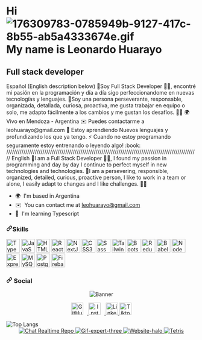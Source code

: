 <h1>Hi <img data-target="animated-image.replacedImage" alt="176309783-0785949b-9127-417c-8b55-ab5a4333674e.gif" class="AnimatedImagePlayer-animatedImage" src="https://user-images.githubusercontent.com/18350557/176309783-0785949b-9127-417c-8b55-ab5a4333674e.gif" style="display: block; opacity: 1;"> My name is Leonardo Huarayo</h1>
<h2>Full stack developer</h2>
<p>
Español (English description below) 🌟Soy Full Stack Developer 👩‍💻, encontré mi pasión en la programación y día a día sigo perfeccionandome en nuevas tecnologías y lenguajes. 🌟Soy una persona perseverante, responsable, organizada, detallada, curiosa, proactiva, me gusta trabajar en equipo o solo, me adapto fácilmente a los cambios y me gustan los desafíos. 🧡🚀 🌍 Vivo en Mendoza - Argentina ✉️ Puedes contactarme a leohuarayo@gmail.com 🧠 Estoy aprendiendo Nuevos lenguajes y profundizando los que ya tengo. ⚡ Cuando no estoy programando seguramente estoy entrenando o leyendo algo! :book: ///////////////////////////////////////////////////////////////////////////////////////////////////// English 🌟I am a Full Stack Developer 👩‍💻, I found my passion in programming and day by day I continue to perfect myself in new technologies and technologies. 🌟I am a persevering, responsible, organized, detailed, curious, proactive person, I like to work in a team or alone, I easily adapt to changes and I like challenges. 🧡🚀
</p>

<ul dir="auto">
<li><g-emoji class="g-emoji" alias="earth_africa" fallback-src="https://github.githubassets.com/images/icons/emoji/unicode/1f30d.png">🌍</g-emoji>&nbsp; I'm based in Argentina</li>
<li><g-emoji class="g-emoji" alias="envelope" fallback-src="https://github.githubassets.com/images/icons/emoji/unicode/2709.png">✉️</g-emoji>&nbsp; You can contact me at <a href="mailto:martinfernandez1902@gmail.com">leohuarayo@gmail.com</a></li>
<li><g-emoji class="g-emoji" alias="brain" fallback-src="https://github.githubassets.com/images/icons/emoji/unicode/1f9e0.png">🧠</g-emoji>&nbsp; I'm learning Typescript</li>
</ul>

<h3 dir="auto"><a id="user-content-skills" class="anchor" aria-hidden="true" href="#skills"><svg class="octicon octicon-link" viewBox="0 0 16 16" version="1.1" width="16" height="16" aria-hidden="true"><path d="m7.775 3.275 1.25-1.25a3.5 3.5 0 1 1 4.95 4.95l-2.5 2.5a3.5 3.5 0 0 1-4.95 0 .751.751 0 0 1 .018-1.042.751.751 0 0 1 1.042-.018 1.998 1.998 0 0 0 2.83 0l2.5-2.5a2.002 2.002 0 0 0-2.83-2.83l-1.25 1.25a.751.751 0 0 1-1.042-.018.751.751 0 0 1-.018-1.042Zm-4.69 9.64a1.998 1.998 0 0 0 2.83 0l1.25-1.25a.751.751 0 0 1 1.042.018.751.751 0 0 1 .018 1.042l-1.25 1.25a3.5 3.5 0 1 1-4.95-4.95l2.5-2.5a3.5 3.5 0 0 1 4.95 0 .751.751 0 0 1-.018 1.042.751.751 0 0 1-1.042.018 1.998 1.998 0 0 0-2.83 0l-2.5 2.5a1.998 1.998 0 0 0 0 2.83Z"></path></svg></a>Skills
</h3>
<p>
  <a href="https://www.typescriptlang.org/" rel="nofollow"><img src="https://raw.githubusercontent.com/danielcranney/readme-generator/main/public/icons/skills/typescript-colored.svg" width="36" height="36" alt="TypeScript" style="max-width: 100%;"></a>
  <a href="https://developer.mozilla.org/en-US/docs/Web/JavaScript" rel="nofollow"><img src="https://raw.githubusercontent.com/danielcranney/readme-generator/main/public/icons/skills/javascript-colored.svg" width="36" height="36" alt="JavaScript" style="max-width: 100%;"></a>
  <a href="https://developer.mozilla.org/en-US/docs/Glossary/HTML5" rel="nofollow"><img src="https://raw.githubusercontent.com/danielcranney/readme-generator/main/public/icons/skills/html5-colored.svg" width="36" height="36" alt="HTML5" style="max-width: 100%;"></a>
  <a href="https://reactjs.org/" rel="nofollow"><img src="https://raw.githubusercontent.com/danielcranney/readme-generator/main/public/icons/skills/react-colored.svg" width="36" height="36" alt="React" style="max-width: 100%;"></a>
  <a href="https://nextjs.org/docs" rel="nofollow"><img src="https://raw.githubusercontent.com/danielcranney/readme-generator/main/public/icons/skills/nextjs-colored.svg" width="36" height="36" alt="NextJs" style="max-width: 100%;"></a>
  <a href="https://www.w3.org/TR/CSS/#css" rel="nofollow"><img src="https://raw.githubusercontent.com/danielcranney/readme-generator/main/public/icons/skills/css3-colored.svg" width="36" height="36" alt="CSS3" style="max-width: 100%;"></a>
  <a href="https://sass-lang.com/" rel="nofollow"><img src="https://raw.githubusercontent.com/danielcranney/readme-generator/main/public/icons/skills/sass-colored.svg" width="36" height="36" alt="Sass" style="max-width: 100%;"></a>
  <a href="https://tailwindcss.com/" rel="nofollow"><img src="https://raw.githubusercontent.com/danielcranney/readme-generator/main/public/icons/skills/tailwindcss-colored.svg" width="36" height="36" alt="TailwindCSS" style="max-width: 100%;"></a>
  <a href="https://getbootstrap.com/" rel="nofollow"><img src="https://raw.githubusercontent.com/danielcranney/readme-generator/main/public/icons/skills/bootstrap-colored.svg" width="36" height="36" alt="Bootstrap" style="max-width: 100%;"></a>
  <a href="https://redux.js.org/" rel="nofollow"><img src="https://raw.githubusercontent.com/danielcranney/readme-generator/main/public/icons/skills/redux-colored.svg" width="36" height="36" alt="Redux" style="max-width: 100%;"></a>
  <a href="https://babeljs.io/" rel="nofollow"><img src="https://raw.githubusercontent.com/danielcranney/readme-generator/main/public/icons/skills/babel-colored.svg" width="36" height="36" alt="Babel" style="max-width: 100%;"></a>
  <a href="https://nodejs.org/en/" rel="nofollow"><img src="https://raw.githubusercontent.com/danielcranney/readme-generator/main/public/icons/skills/nodejs-colored.svg" width="36" height="36" alt="NodeJS" style="max-width: 100%;"></a>
  <a href="https://expressjs.com/" rel="nofollow"><img src="https://raw.githubusercontent.com/danielcranney/readme-generator/main/public/icons/skills/express-colored.svg" width="36" height="36" alt="Express" style="max-width: 100%;"></a>
  <a href="https://www.mysql.com/" rel="nofollow"><img src="https://raw.githubusercontent.com/danielcranney/readme-generator/main/public/icons/skills/mysql-colored.svg" width="36" height="36" alt="MySQL" style="max-width: 100%;"></a>
  <a href="https://www.postgresql.org/" rel="nofollow"><img src="https://raw.githubusercontent.com/danielcranney/readme-generator/main/public/icons/skills/postgresql-colored.svg" width="36" height="36" alt="PostgreSQL" style="max-width: 100%;"></a>
  <a href="https://firebase.google.com/" rel="nofollow"><img src="https://raw.githubusercontent.com/danielcranney/readme-generator/main/public/icons/skills/firebase-colored.svg" width="36" height="36" alt="Firebase" style="max-width: 100%;"></a>
</p>

<h3 dir="auto"><a id="user-content-skills" class="anchor" aria-hidden="true" href="#skills"><svg class="octicon octicon-link" viewBox="0 0 16 16" version="1.1" width="16" height="16" aria-hidden="true"><path d="m7.775 3.275 1.25-1.25a3.5 3.5 0 1 1 4.95 4.95l-2.5 2.5a3.5 3.5 0 0 1-4.95 0 .751.751 0 0 1 .018-1.042.751.751 0 0 1 1.042-.018 1.998 1.998 0 0 0 2.83 0l2.5-2.5a2.002 2.002 0 0 0-2.83-2.83l-1.25 1.25a.751.751 0 0 1-1.042-.018.751.751 0 0 1-.018-1.042Zm-4.69 9.64a1.998 1.998 0 0 0 2.83 0l1.25-1.25a.751.751 0 0 1 1.042.018.751.751 0 0 1 .018 1.042l-1.25 1.25a3.5 3.5 0 1 1-4.95-4.95l2.5-2.5a3.5 3.5 0 0 1 4.95 0 .751.751 0 0 1-.018 1.042.751.751 0 0 1-1.042.018 1.998 1.998 0 0 0-2.83 0l-2.5 2.5a1.998 1.998 0 0 0 0 2.83Z"></path></svg></a>
  Social
</h3>
<!-- Banner Principal -->
<p align="center">
  <img src="https://png.pngtree.com/thumb_back/fw800/background/20220522/pngtree-programming-and-coding-banner-working-image_1375029.jpg" alt="Banner" style="max-width: 100%;">
</p>

<!-- Sección de Redes Sociales -->
<p align="center">
  <a href="https://github.com/huarayo" target="_blank">
    <img src="https://raw.githubusercontent.com/danielcranney/readme-generator/main/public/icons/socials/github.svg" width="32" height="32" style="margin-right: 10px;" alt="GitHub">
  </a>
  <a href="https://www.instagram.com/leohuarayo/" target="_blank" rel="nofollow">
    <img src="https://raw.githubusercontent.com/danielcranney/readme-generator/main/public/icons/socials/instagram.svg" width="32" height="32" style="margin-right: 10px;" alt="Instagram">
  </a>
  <a href="https://www.linkedin.com/in/huarayo-leonardo-08601525b/" target="_blank" rel="nofollow">
    <img src="https://raw.githubusercontent.com/danielcranney/readme-generator/main/public/icons/socials/linkedin.svg" width="32" height="32" alt="LinkedIn">
  </a>
  <a href="https://www.tiktok.com/@soyleo.arg.men" target="_blank" rel="nofollow">
    <img src="https://raw.githubusercontent.com/danielcranney/readme-generator/main/public/icons/socials/tiktok.svg" width="32" height="32" alt="Tiktok">
  </a>
</p>

<!-- Estadísticas de GitHub -->
<img src="https://github-readme-stats.vercel.app/api/top-langs/?username=huarayo&theme=dark&layout=compact" alt="Top Langs" style="max-width: 45%;">
<div align="center">
  <a href="https://github.com/Huarayo/chat-realtime" target="_blank">
    <img src="https://github-readme-stats.vercel.app/api/pin/?username=huarayo&repo=chat-realtime&theme=dark" alt="Chat Realtime Repo" style="max-width: 45%;">
  </a>  
  <a href="https://react-gif-expert-three.vercel.app/" target="_blank">
    <img src="https://github-readme-stats.vercel.app/api/pin/?username=huarayo&repo=react-gif-expert&theme=dark" alt="Gif-expert-three" style="max-width: 45%;">
  </a>
  <a href="https://website-halo.vercel.app/" target="_blank">
    <img src="https://github-readme-stats.vercel.app/api/pin/?username=huarayo&repo=website-halo&theme=dark" alt="Website-halo" style="max-width: 45%;">
  </a>
  <a href="https://tetris-huarayo.vercel.app/" target="_blank">
    <img src="https://github-readme-stats.vercel.app/api/pin/?username=huarayo&repo=Tetris&theme=dark" alt="Tetris" style="max-width: 45%;">
  </a>
</div>



